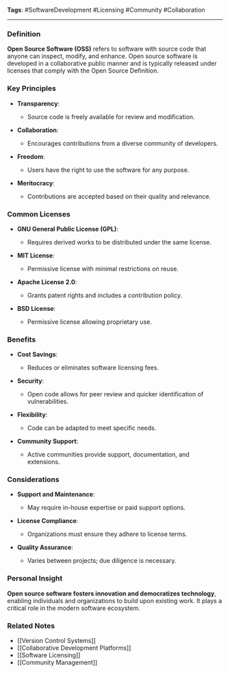 **Tags**: #SoftwareDevelopment #Licensing #Community #Collaboration

---

### Definition

**Open Source Software (OSS)** refers to software with source code that anyone can inspect, modify, and enhance. Open source software is developed in a collaborative public manner and is typically released under licenses that comply with the Open Source Definition.

### Key Principles

- **Transparency**:
    
    - Source code is freely available for review and modification.
- **Collaboration**:
    
    - Encourages contributions from a diverse community of developers.
- **Freedom**:
    
    - Users have the right to use the software for any purpose.
- **Meritocracy**:
    
    - Contributions are accepted based on their quality and relevance.

### Common Licenses

- **GNU General Public License (GPL)**:
    
    - Requires derived works to be distributed under the same license.
- **MIT License**:
    
    - Permissive license with minimal restrictions on reuse.
- **Apache License 2.0**:
    
    - Grants patent rights and includes a contribution policy.
- **BSD License**:
    
    - Permissive license allowing proprietary use.

### Benefits

- **Cost Savings**:
    
    - Reduces or eliminates software licensing fees.
- **Security**:
    
    - Open code allows for peer review and quicker identification of vulnerabilities.
- **Flexibility**:
    
    - Code can be adapted to meet specific needs.
- **Community Support**:
    
    - Active communities provide support, documentation, and extensions.

### Considerations

- **Support and Maintenance**:
    
    - May require in-house expertise or paid support options.
- **License Compliance**:
    
    - Organizations must ensure they adhere to license terms.
- **Quality Assurance**:
    
    - Varies between projects; due diligence is necessary.

### Personal Insight

**Open source software fosters innovation and democratizes technology**, enabling individuals and organizations to build upon existing work. It plays a critical role in the modern software ecosystem.

### Related Notes

- [[Version Control Systems]]
- [[Collaborative Development Platforms]]
- [[Software Licensing]]
- [[Community Management]]